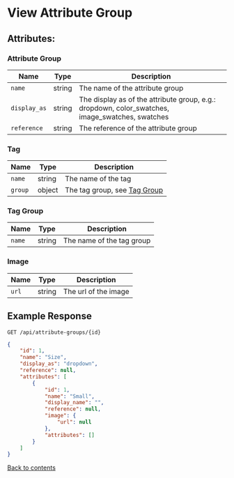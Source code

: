 # View Attribute Group

## Attributes:

### Attribute Group

| Name         | Type   | Description                                                                                     |
|--------------|--------|-------------------------------------------------------------------------------------------------|
| `name`       | string | The name of the attribute group                                                                 |
| `display_as` | string | The display as of the attribute group, e.g.: dropdown, color_swatches, image_swatches, swatches |
| `reference`  | string | The reference of the attribute group                                                            |

### Tag

| Name    | Type     | Description                                |
|---------|----------|--------------------------------------------|
| `name`  | string   | The name of the tag                        |
| `group` | object   | The tag group, see [Tag Group](#tag-group) |

### Tag Group

| Name    | Type    | Description               |
|---------|---------|---------------------------|
| `name`  | string  | The name of the tag group |

### Image

| Name  | Type   | Description          |
|-------|--------|----------------------|
| `url` | string | The url of the image |

## Example Response

```http request
GET /api/attribute-groups/{id}
```

```json
{
    "id": 1,
    "name": "Size",
    "display_as": "dropdown",
    "reference": null,
    "attributes": [
        {
            "id": 1,
            "name": "Small",
            "display_name": "",
            "reference": null,
            "image": {
                "url": null
            },
            "attributes": []
        }
    ]
}
```

[Back to contents](../../README.md#table-of-contents)
